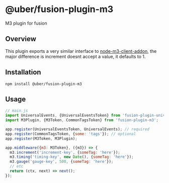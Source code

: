 # @uber/fusion-plugin-m3

M3 plugin for fusion

## Overview

This plugin exports a very similar interface to [node-m3-client-addon](https://code.uberinternal.com/diffusion/INNODEM/), the major difference is increment doesnt accept a value, it defaults to 1.


## Installation

```
npm install @uber/fusion-plugin-m3
```

## Usage
```js
// main.js
import UniversalEvents, {UniversalEventsToken} from 'fusion-plugin-universal-events;'
import M3Plugin, {M3Token, CommonTagsToken} from 'fusion-plugin-m3';

app.register(UniversalEventsToken, UniversalEvents); // required
app.register(CommonTagsToken, {some: 'tags'}); // optional
app.register(M3Token, M3Plugin);

app.middleware({m3: M3Token}, ({m3}) => {
  m3.increment('increment-key', {someTag: 'here'});
  m3.timing('timing-key', new Date(), {someTag: 'here'});
  m3.gauge('gauge-key', 500, {someTag: 'here'});
  // etc
  return (ctx, next) => next();
});
```